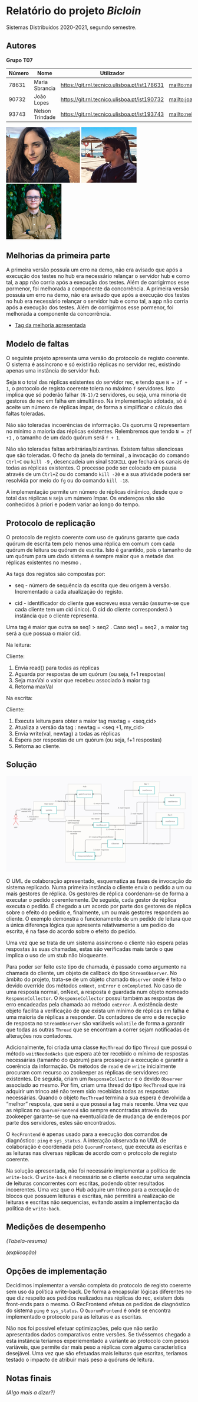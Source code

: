 # Relatório do projeto *Bicloin*

Sistemas Distribuídos 2020-2021, segundo semestre.

## Autores

**Grupo T07**

| Número | Nome              | Utilizador                       | Correio eletrónico                  |
| -------|-------------------|----------------------------------| ------------------------------------|
| 78631 | Maria Sbrancia | <https://git.rnl.tecnico.ulisboa.pt/ist178631>   | <mailto:maria.sbrancia@tecnico.ulisboa.pt>   |
| 90732 | João Lopes       | <https://git.rnl.tecnico.ulisboa.pt/ist190732>     | <mailto:joao.m.gaspar.lopes@tecnico.ulisboa.pt>     |
| 93743  | Nelson Trindade     | <https://git.rnl.tecnico.ulisboa.pt/ist193743> | <mailto:nelson.trindade@tecnico.ulisboa.pt> |

![Maria Sbrancia](maria.png) ![João Lopes](joao.jpg) ![Nelson Trindade](nelson.png)


## Melhorias da primeira parte

A primeira versão possuía um erro na demo, não era avisado que após a execução dos testes no hub era necessário relançar o servidor hub e como tal, a app não corria após a execução dos testes. Além de corrigirmos esse pormenor, foi melhorada a componente da concorrência. A primeira versão possuía um erro na demo, não era avisado que após a execução dos testes no hub era necessário relançar o servidor hub e como tal, a app não corria após a execução dos testes. Além de corrigirmos esse pormenor, foi melhorada a componente da concorrência. 

- [Tag da melhoria apresentada](https://git.rnl.tecnico.ulisboa.pt/SD-20-21-2/T07-Bicloin/src/tag/SD_P1_V2)


## Modelo de faltas

O seguinte projeto apresenta uma versão do protocolo de registo coerente. O sistema é assíncrono e só existirão réplicas no servidor rec, existindo apenas uma instância do servidor hub. 

 Seja `N` o total das réplicas existentes do servidor rec, e tendo que `N = 2f + 1`, o protocolo de registo coerente tolera no máximo `f` servidores. Isto implica que só poderão falhar `(N-1)/2` servidores, ou seja, uma minoria de gestores de rec em falha em simultâneo. Na implementação adotada, só é aceite um número de réplicas ímpar, de forma a simplificar o cálculo das faltas toleradas. 

Não são toleradas incoerências de informação. Os quorums Q representam no mínimo a maioria das réplicas existentes. Relembremos que tendo `N = 2f +1` , o tamanho de um dado quórum será `f + 1`. 

Não são toleradas faltas arbitrárias/bizantinas. Existem faltas silenciosas que são toleradas. O fecho da janela do terminal , a invocação do comando `Ctrl+C` ou `kill -9` , desencadeia um sinal `SIGKILL` que fechará os canais de todas as réplicas existentes. O processo pode ser colocado em pausa através de um `Ctrl+Z` ou do comando `kill -20` e a sua atividade poderá ser resolvida por meio do `fg` ou do comando `kill -18`.

A implementação permite um número de réplicas dinâmico, desde que o total das réplicas `N` seja um número ímpar. Os endereços não são conhecidos à priori e podem variar ao longo do tempo. 


## Protocolo de replicação

O protocolo de registo coerente com uso de quóruns garante que cada quórum de escrita tem pelo menos uma réplica em comum com cada quórum de leitura ou quórum de escrita. Isto é garantido, pois  o tamanho de um quórum para um dado sistema é sempre maior que a metade das réplicas existentes no mesmo . 

As tags dos registos são compostas por:

* seq - número de sequência da escrita que deu origem à versão. Incrementado a cada atualização do registo.

* cid - identificador do cliente que escreveu essa versão (assume-se que cada cliente tem um cid único). O cid do cliente corresponderá à instância que o cliente representa. 

Uma tag é maior que outra se seq1 > seq2 . Caso seq1 = seq2 , a maior tag será a que possua o maior cid. 

Na leitura:

Cliente:	

1. Envia read() para todas as réplicas
2. Aguarda por respostas de um quórum (ou seja, f+1 respostas) 
3. Seja maxVal o valor que recebeu associado à maior tag 
4. Retorna maxVal

Na escrita:

Cliente: 	
1. Executa leitura para obter a maior tag maxtag = <seq,cid>
2. Atualiza a versão da tag : newtag =  <seq +1, my_cid>
3. Envia write(val, newtag) a todas as réplicas 
4. Espera por respostas de um quórum (ou seja, f+1 respostas) 
5. Retorna ao cliente.



## Solução

![UML de Colaboração - leitura](uml.png)

O UML de colaboração apresentado, esquematiza as fases de invocação do sistema replicado. Numa primeira instância o cliente envia o pedido a um ou mais gestores de réplica. Os gestores de réplica coordenam-se de forma a executar o pedido coerentemente. De seguida, cada gestor de réplica executa o pedido. É chegado a um acordo por parte dos gestores de réplica sobre o efeito do pedido e, finalmente, um ou mais gestores respondem ao cliente. O exemplo demonstra o funcionamento de um pedido de leitura que a única diferença lógica que apresenta relativamente a um pedido de escrita, é na fase do acordo sobre o efeito do pedido. 

Uma vez que se trata de um sistema assíncrono o cliente não espera pelas respostas às suas chamadas, estas são verificadas mais tarde o que implica o uso de um stub não bloqueante. 

Para poder ser feito este tipo de chamada, é passado como argumento na chamada do cliente, um objeto de callback do tipo `StreamObserver`. No âmbito do projeto, trata-se de um objeto chamado `Observer` onde é feito o devido override dos métodos `onNext`, `onError` e `onCompleted`. No caso de uma resposta normal, onNext, a resposta é guardada num objeto nomeado `ResponseCollector`. O `ResponseCollector` possui também as respostas de erro encadeadas pela chamada ao método `onError`. A existência deste objeto facilita a verificação de que exista um mínimo de réplicas em falha e uma maioria de réplicas a responder. Os contadores de erro e de receção de resposta no `StreamObserver` são variáveis `volatile` de forma a garantir que todas as outras `Thread` que se encontram a correr sejam notificadas de alterações nos contadores. 

Adicionalmente, foi criada uma classe `RecThread` do tipo `Thread` que possui o método `waitNeededAcks` que espera até ter recebido o mínimo de respostas necessárias (tamanho do quórum) para prosseguir a execução e garantir a coerência da informação. Os métodos de `read` e de `write` inicialmente procuram com recurso ao zookeeper as réplicas de servidores rec existentes. De seguida, criam um `ResponseCollector` e o devido `Observer` associado ao mesmo. Por fim, criam uma thread do tipo `RecThread` que irá adquirir um trinco até não terem sido recebidas todas as respostas necessárias. Quando o objeto `RecThread` termina a sua espera é devolvida a “melhor” resposta, que será a que possui a tag mais recente. 
Uma vez que as réplicas no `QuorumFrontend` são sempre encontradas através do zookeeper garante-se que na eventualidade de mudança de endereços por parte dos servidores, estes são encontrados. 

O `RecFrontend` é apenas usado para a execução dos comandos de diagnóstico: `ping` e `sys_status`. A interação observada no UML de colaboração é coordenada pelo `QuorumFrontend`, que executa as escritas e as leituras nas diversas réplicas de acordo com o protocolo de registo coerente. 

Na solução apresentada, não foi necessário implementar a política de `write-back`. O `write-back` é necessário se o cliente executar uma sequência de leituras concorrentes com escritas, podendo obter resultados incoerentes. Uma vez que o Hub adquire um trinco para a execução de blocos que possuem leituras e escritas, não permitirá a realização de leituras e escritas não sequencias, evitando assim a implementação da política de `write-back`.


## Medições de desempenho

_(Tabela-resumo)_

_(explicação)_

## Opções de implementação

Decidimos implementar a versão completa do protocolo de registo coerente sem uso da política write-back. De forma a encapsular lógicas diferentes no que diz respeito aos pedidos realizados nas réplicas do rec, existem dois front-ends para o mesmo. O RecFrontend efetua os pedidos de diagnóstico do sistema `ping` e `sys_status`. O `QuorumFrontend` é onde se encontra implementado o protocolo para as leituras e as escritas. 

 Não nos foi possível efetuar optimizações, pelo que não serão apresentados dados comparativos entre versões. Se tivéssemos chegado a esta instância teríamos experiementado a variante ao protocolo com pesos variáveis, que permite dar mais peso a réplicas com alguma característica desejável. Uma vez que são efetuadas mais leituras que escritas, teríamos testado o impacto de atribuir mais peso a quóruns de leitura. 


## Notas finais

_(Algo mais a dizer?)_
